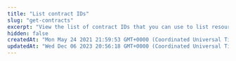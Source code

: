 ```yaml
---
title: "List contract IDs"
slug: "get-contracts"
excerpt: "View the list of contract IDs that you can use to list resource tiers."
hidden: false
createdAt: "Mon May 24 2021 21:59:53 GMT+0000 (Coordinated Universal Time)"
updatedAt: "Wed Dec 06 2023 20:56:18 GMT+0000 (Coordinated Universal Time)"
---
```

